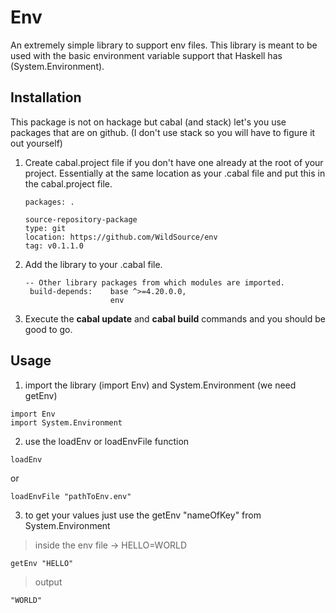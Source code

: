 # Env
An extremely simple library to support env files.
This library is meant to be used with the basic environment variable support that Haskell has (System.Environment).
## Installation 
This package is not on hackage but cabal (and stack) let's you use packages that are on github.
(I don't use stack so you will have to figure it out yourself)

1. Create cabal.project file if you don't have one already at the root of your project.
   Essentially at the same location as your .cabal file and put this in the cabal.project file.
   ```
   packages: .

   source-repository-package
   type: git
   location: https://github.com/WildSource/env
   tag: v0.1.1.0
   ```
2. Add the library to your .cabal file.
   ```
   -- Other library packages from which modules are imported.
    build-depends:    base ^>=4.20.0.0,
                      env
   ```
3. Execute the **cabal update** and **cabal build** commands and you should be good to go.
## Usage
1. import the library (import Env) and System.Environment (we need getEnv)
```
import Env
import System.Environment
```
2. use the loadEnv or loadEnvFile function
```
loadEnv
```
or
```
loadEnvFile "pathToEnv.env"
```
3. to get your values just use the getEnv "nameOfKey" from System.Environment
> inside the env file -> HELLO=WORLD
```
getEnv "HELLO"
```
> output
```
"WORLD"
```
